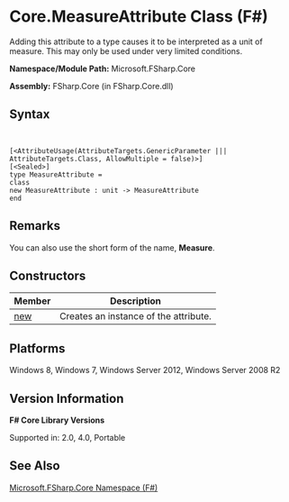 # Core.MeasureAttribute Class (F#)

Adding this attribute to a type causes it to be interpreted as a unit of measure. This may only be used under very limited conditions.

**Namespace/Module Path:** Microsoft.FSharp.Core

**Assembly:** FSharp.Core (in FSharp.Core.dll)


## Syntax


```


[<AttributeUsage(AttributeTargets.GenericParameter ||| AttributeTargets.Class, AllowMultiple = false)>]
[<Sealed>]
type MeasureAttribute =
class
new MeasureAttribute : unit -> MeasureAttribute
end

```



## Remarks
You can also use the short form of the name, **Measure**.


## Constructors


|Member|Description|
|------|-----------|
|[new](http://msdn.microsoft.com/en-us/library/1c633a8a-8ea3-4d5f-babe-a7b5f6399549)|Creates an instance of the attribute.|

## Platforms
Windows 8, Windows 7, Windows Server 2012, Windows Server 2008 R2


## Version Information
**F# Core Library Versions**

Supported in: 2.0, 4.0, Portable




## See Also
[Microsoft.FSharp.Core Namespace &#40;F&#35;&#41;](Microsoft.FSharp.Core-Namespace-%28FSharp%29.md)

